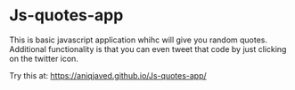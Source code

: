 # Js-quotes-app

This is basic javascript application whihc will give you random quotes. Additional functionality is that you can even tweet that code by just clicking on the twitter icon.

Try this at: https://aniqjaved.github.io/Js-quotes-app/
